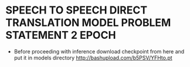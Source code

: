 # SPEECH TO SPEECH DIRECT TRANSLATION MODEL PROBLEM STATEMENT 2 EPOCH

- Before proceeding with inference download checkpoint from here and put it in models directory
http://bashupload.com/b5PSV/YFHto.pt
